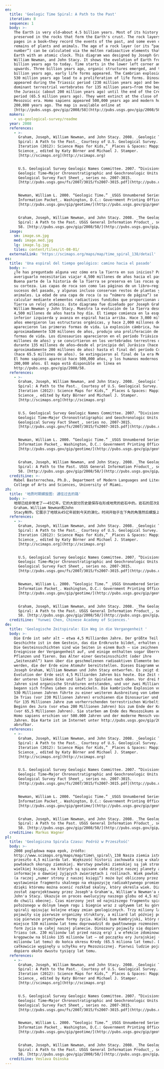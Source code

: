 ```yaml
---
en:
  title: 'Geologic Time Spiral: A Path to the Past'
  iteration: 8
  sequence: 1
  body: >-
    The Earth is very old—about 4.5 billion years. Most of its history is
    preserved in the rocks that form the Earth's crust. The rock layers are like
    pages in a book—they record the events of the past, and some even contain
    remains of plants and animals. The age of a rock layer (or its “page
    number”) can be calculated via the molten radioactive elements that provide
    Earth with an atomic clock. This diagram was designed by Joseph Graham,
    William Newman, and John Stacy. It shows the evolution of Earth from 4.5
    billion years ago to today. Time starts in the lower left corner and spirals
    upwards. Three billion years ago, organic structures emerged, and two
    billion years ago, early life forms appeared. The Cambrian explosion about
    530 million years ago lead to a proliferation of life forms. Dinosaurs
    appeared during the Triassic period (230 million years ago) and became the
    dominant terrestrial vertebrates for 135 million years—from the beginning of
    the Jurassic (about 200 million years ago) until the end of the Cretaceous
    period (65.5 million years ago). They went extinct at the close of the
    Mesozoic era. Homo sapiens appeared 500,000 years ago and modern humans
    200,000 years ago. The map is available online at
    [http://pubs.usgs.gov/gip/2008/58](http://pubs.usgs.gov/gip/2008/58).
  makers:
    - us-geological-survey/readme
  year: 2008
  references:
    - >-
      Graham, Joseph, William Newman, and John Stacy. 2008. _Geologic Time
      Spiral: A Path to the Past._ Courtesy of U.S. Geological Survey. In “8th
      Iteration (2012): Science Maps for Kids,” _Places & Spaces: Mapping
      Science_, edited by Katy Börner and Michael J. Stamper.
      [http://scimaps.org](http://scimaps.org)


      U.S. Geological Survey Geologic Names Committee. 2007. “Divisions of
      Geologic Time—Major Chronostratigraphic and Geochronologic Units.” _U.S.
      Geological Survey Fact Sheet_, series no. 2007-3015.
      [http://pubs.usgs.gov/fs/2007/3015/fs2007-3015.pdf](http://pubs.usgs.gov/fs/2007/3015/fs2007-3015.pdf)


      Newman, William L. 2000. “Geologic Time.” _USGS Unnumbered Series General
      Information Packet_. Washington, D.C.: Government Printing Office.
      [http://pubs.usgs.gov/gip/geotime/](http://pubs.usgs.gov/gip/geotime/)


      Graham, Joseph, William Newman, and John Stacy. 2008. _The Geologic Time
      Spiral: A Path to the Past. USGS General Information Product_, series no.
      58. [http://pubs.usgs.gov/gip/2008/58/](http://pubs.usgs.gov/gip/2008/58/)
  image:
    sm: image.sm.jpg
    med: image.med.jpg
    lg: image.lg.jpg
    tiles: content/tiles/it-08-01/
  externalLink: 'https://scimaps.org/maps/map/time_spiral_138/detail'
es:
  title: 'Una espiral del tiempo geológico: camino hacia el pasado'
  body: >-
    ¿Te has preguntado alguna vez cómo era la Tierra en sus inicios? Para
    averiguarlo necesitarías viajar 4,500 millones de años hacia el pasado.
    Buena parte de la historia de la Tierra se preserva en las rocas que foman
    su corteza. Las capas de roca son como las páginas de un libro—registran los
    sucesos del pasado, y algunas incluso conservan restos de plantas y
    animales. La edad de una capa de roca (o su “número de página”) se puede
    calcular mediante elementos radiactivos fundidos que proporcionan a la
    Tierra un reloj atómico. Este diagrama fue diseñado por Joseph Graham,
    William Newman y John Stacy. Muestra la evolución de la Tierra desde hace
    4,500 millones de años hasta hoy día. El tiempo comienza en la esquina
    inferior izquierda y avanza en espiral hacia arriba. Hace 3,000 millones de
    años emergieron las estructuras orgánicas, y hace 2,000 millones de años
    aparecieron las primeras formas de vida. La explosión cámbrica, hace
    aproximadamente 530 millones de años, produjo una proliferación de distintas
    formas de vida. Los dinosaurios aparecieron en el período Triásico (hace 230
    millones de años) y se convirtieron en los vertebrados terrestres dominantes
    durante 135 millones de años—desde el principio del Jurásico (hace
    aproximadamente 200 millones de años) hasta el final del período Cretácico
    (hace 65.5 millones de años). Se extinguieron al final de la era Mesozoica.
    El homo sapiens apareció hace 500,000 años, y los humanos modernos hace
    200,000 años. El mapa está disponible en línea en
    http://pubs.usgs.gov/gip/2008/58.
  references:
    - >-
      Graham, Joseph, William Newman, and John Stacy. 2008. _Geologic Time
      Spiral: A Path to the Past._ Courtesy of U.S. Geological Survey. In “8th
      Iteration (2012): Science Maps for Kids,” _Places & Spaces: Mapping
      Science_, edited by Katy Börner and Michael J. Stamper.
      [http://scimaps.org](http://scimaps.org)


      U.S. Geological Survey Geologic Names Committee. 2007. “Divisions of
      Geologic Time—Major Chronostratigraphic and Geochronologic Units.” _U.S.
      Geological Survey Fact Sheet_, series no. 2007-3015.
      [http://pubs.usgs.gov/fs/2007/3015/fs2007-3015.pdf](http://pubs.usgs.gov/fs/2007/3015/fs2007-3015.pdf)


      Newman, William L. 2000. “Geologic Time.” _USGS Unnumbered Series General
      Information Packet_. Washington, D.C.: Government Printing Office.
      [http://pubs.usgs.gov/gip/geotime/](http://pubs.usgs.gov/gip/geotime/)


      Graham, Joseph, William Newman, and John Stacy. 2008. _The Geologic Time
      Spiral: A Path to the Past. USGS General Information Product_, series no.
      58. [http://pubs.usgs.gov/gip/2008/58/](http://pubs.usgs.gov/gip/2008/58/)
  creditLine: >-
    Mabel Basterrechea, Ph.D., Department of Modern Languages and Literatures,
    College of Arts and Sciences, University of Miami.
zh:
  title: '地质时期螺旋图: 通往过去的路'
  body: >-
    地球已经非常老了——45亿年。它的大部分历史是保存在形成地壳的岩石中的。岩石的层次就如同书的页面一样——记录着过去的时间，其中一些甚至包含植物和动物的残骸。岩石层的年龄（或者它的“页面数”）能通过为地球提供原子钟的熔融放射性元素来测度。此图形由Joseph
    Graham，William Newman和John
    Stacy制作。它展示了地球从45亿年前到今天的演化。时间开始于左下角的角落然后螺旋上升。30亿年前，有机结构出现，20亿年前，早期生命形式出现。发生于5亿3千万年前的寒武纪大爆炸导致了生命形式繁殖。恐龙出现于三叠纪时期（2亿3千万年前），并成为统治陆地的脊椎动物长达1亿3千5百年—从侏罗纪早期（2亿年前）直到白垩纪末期（6千5百5十万年前）。恐龙在中生代末期灭绝。智人出现于500000年前，现代人类出现于200000年前。此地图可访问：http://pubs.usgs.gov/gip/2008/58.
  references:
    - >-
      Graham, Joseph, William Newman, and John Stacy. 2008. _Geologic Time
      Spiral: A Path to the Past._ Courtesy of U.S. Geological Survey. In “8th
      Iteration (2012): Science Maps for Kids,” _Places & Spaces: Mapping
      Science_, edited by Katy Börner and Michael J. Stamper.
      [http://scimaps.org](http://scimaps.org)


      U.S. Geological Survey Geologic Names Committee. 2007. “Divisions of
      Geologic Time—Major Chronostratigraphic and Geochronologic Units.” _U.S.
      Geological Survey Fact Sheet_, series no. 2007-3015.
      [http://pubs.usgs.gov/fs/2007/3015/fs2007-3015.pdf](http://pubs.usgs.gov/fs/2007/3015/fs2007-3015.pdf)


      Newman, William L. 2000. “Geologic Time.” _USGS Unnumbered Series General
      Information Packet_. Washington, D.C.: Government Printing Office.
      [http://pubs.usgs.gov/gip/geotime/](http://pubs.usgs.gov/gip/geotime/)


      Graham, Joseph, William Newman, and John Stacy. 2008. _The Geologic Time
      Spiral: A Path to the Past. USGS General Information Product_, series no.
      58. [http://pubs.usgs.gov/gip/2008/58/](http://pubs.usgs.gov/gip/2008/58/)
  creditLine: 'Yunwei Chen, Chinese Academy of Sciences.'
de:
  title: 'Geologische Zeitspirale: Ein Weg in die Vergangenheit '
  body: >-
    Die Erde ist sehr alt – etwa 4,5 Milliarden Jahre. Der größte Teil ihrer
    Geschichte ist in dem Gestein, das die Erdkruste bildet, erhalten geblieben.
    Die Gesteinsschichten sind wie Seiten in einem Buch – sie zeichnen die
    Ereignisse der Vergangenheit auf, und einige enthalten sogar Überreste von
    Pflanzen und Tieren. Das Alter einer Gesteinsschicht (oder ihre
    „Seitenzahl“) kann über die geschmolzenen radioaktiven Elemente berechnet
    werden, die der Erde eine Atomuhr bereitstellen. Dieses Diagramm wurde von
    Joseph Graham, William Newman und John Stacy entworfen. Es zeigt die
    Evolution der Erde seit 4,5 Milliarden Jahren bis heute. Die Zeit startet in
    der unteren linken Ecke und läuft in Spiralen nach oben. Vor drei Milliarden
    Jahren sind organische Strukturen entstanden, und vor zwei Milliarden Jahren
    begann sich frühes Leben zu entwickeln. Die kambrische Explosion vor etwa
    530 Millionen Jahren führte zu einer weiteren Ausbreitung von Lebensformen.
    Im Trias (vor 230 Millionen Jahren) erschienen die Dinosaurier und wurden
    für 135 Millionen Jahre zum vorherrschenden terrestrischen Wirbeltier – von
    Beginn des Jura (vor etwa 200 Millionen Jahren) bis zum Ende der Kreidezeit
    (vor 65,5 Millionen Jahren). Sie starben am Ende des Mesozoikums aus. Der
    Homo sapiens erschien vor 500.000 Jahren und der moderne Mensch vor 200.000
    Jahren. Die Karte ist im Internet unter http://pubs.usgs.gov/gip/2008/58
    abrufbar.
  references:
    - >-
      Graham, Joseph, William Newman, and John Stacy. 2008. _Geologic Time
      Spiral: A Path to the Past._ Courtesy of U.S. Geological Survey. In “8th
      Iteration (2012): Science Maps for Kids,” _Places & Spaces: Mapping
      Science_, edited by Katy Börner and Michael J. Stamper.
      [http://scimaps.org](http://scimaps.org)


      U.S. Geological Survey Geologic Names Committee. 2007. “Divisions of
      Geologic Time—Major Chronostratigraphic and Geochronologic Units.” _U.S.
      Geological Survey Fact Sheet_, series no. 2007-3015.
      [http://pubs.usgs.gov/fs/2007/3015/fs2007-3015.pdf](http://pubs.usgs.gov/fs/2007/3015/fs2007-3015.pdf)


      Newman, William L. 2000. “Geologic Time.” _USGS Unnumbered Series General
      Information Packet_. Washington, D.C.: Government Printing Office.
      [http://pubs.usgs.gov/gip/geotime/](http://pubs.usgs.gov/gip/geotime/)


      Graham, Joseph, William Newman, and John Stacy. 2008. _The Geologic Time
      Spiral: A Path to the Past. USGS General Information Product_, series no.
      58. [http://pubs.usgs.gov/gip/2008/58/](http://pubs.usgs.gov/gip/2008/58/)
  creditLine: Markus Wagner
pl:
  title: 'Geologiczna Spirala Czasu: Podróż w Przeszłość'
  body: >-
    2008 poglądowa mapa epok, źródło:
    http://www.scimaps.org/maps/map/time\_spiral\_138 Nasza ziemia istnieje
    przeszło 4,5 miliarda lat. Większość historii zachowała się w skalnych
    powłokach skorupy ziemskiej. Warstwy powłoki ziemskiej są jak stronice
    wielkiej księgi, na których są spisane całe dzieje naszej planety a także
    informacje o dawniej żyjących zwierzętach i roślinach. Wiek powłoki skalnej
    (a raczej „numer strony z naszej księgi”) może być obliczony przez
    wystawienie fragmentu skalnego na ekspozycję radioaktywnego promieniowania
    dzięki któremu można ocenić rozkład skalny, który określa wiek. Diagram ten
    został zaprojektowany przez Joseph'a Graham'a, William'a Newman'a oraz
    John'a Stacy. Ukazuje on proces ewolucyjny naszego globu od 4,5 miliarda lat
    do chwili obecnej. Czas mierzony jest od najniższego fragmentu spirali
    położonego w dolnym lewym rogu i biegnie wraz z upływem lat ku górnej części
    spirali opisując kolejne etapy zmian geologicznych. Trzy miliony lat temu
    pojawiły się pierwsze organizmy struktury, a miliard lat później pojawiły
    się pierwsze prymitywne formy życia. Wielki bum Kambryjski, który miał
    miejsce 530 milionów lat temu doprowadził do gwałtownego rozmnożenia się
    form życia na całej naszej planecie. Dinozaury pojawiły się dopiero podczas
    Triasu (ok. 230 milionów lat przed naszą erą) i w efekcie zdominowały świat
    kręgowców na blisko 135 milionów lat – od początku ery Jurajskiej (ok. 200
    milionów lat temu) do końca okresu Kredy (65.5 miliona lat temu). Dinozaury
    całkowicie wyginęły u schyłku ery Mezozoicznej. Pierwsi ludzie pojawili się
    dopiero około dwustu tysięcy lat temu.
  references:
    - >-
      Graham, Joseph, William Newman, and John Stacy. 2008. _Geologic Time
      Spiral: A Path to the Past._ Courtesy of U.S. Geological Survey. In “8th
      Iteration (2012): Science Maps for Kids,” _Places & Spaces: Mapping
      Science_, edited by Katy Börner and Michael J. Stamper.
      [http://scimaps.org](http://scimaps.org)


      U.S. Geological Survey Geologic Names Committee. 2007. “Divisions of
      Geologic Time—Major Chronostratigraphic and Geochronologic Units.” _U.S.
      Geological Survey Fact Sheet_, series no. 2007-3015.
      [http://pubs.usgs.gov/fs/2007/3015/fs2007-3015.pdf](http://pubs.usgs.gov/fs/2007/3015/fs2007-3015.pdf)


      Newman, William L. 2000. “Geologic Time.” _USGS Unnumbered Series General
      Information Packet_. Washington, D.C.: Government Printing Office.
      [http://pubs.usgs.gov/gip/geotime/](http://pubs.usgs.gov/gip/geotime/)


      Graham, Joseph, William Newman, and John Stacy. 2008. _The Geologic Time
      Spiral: A Path to the Past. USGS General Information Product_, series no.
      58. [http://pubs.usgs.gov/gip/2008/58/](http://pubs.usgs.gov/gip/2008/58/)
  creditLine: Veslava Osinska
---
```

